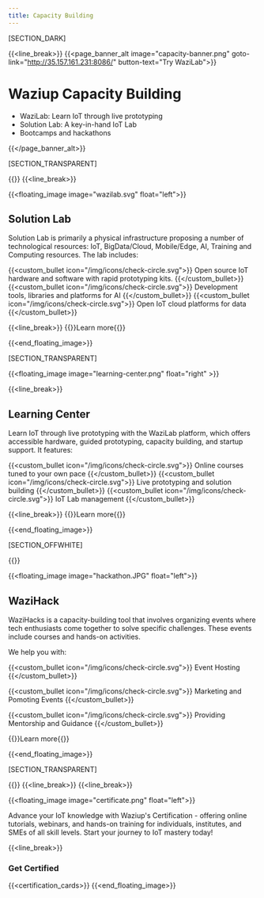 ```yaml
---
title: Capacity Building
---
```


[SECTION_DARK]

{{<line_break>}}
{{<page_banner_alt  image="capacity-banner.png" goto-link="http://35.157.161.231:8086/" button-text="Try WaziLab">}}

# Waziup Capacity Building

- WaziLab: Learn IoT through live prototyping 
- Solution Lab: A key-in-hand IoT Lab
- Bootcamps and hackathons

{{</page_banner_alt>}}

[SECTION_TRANSPARENT]

{{<title>}}
## WaziLab
{{</title>}}
{{<line_break>}}

{{<floating_image image="wazilab.svg" float="left">}}

## Solution Lab
Solution Lab is primarily a physical infrastructure proposing a number of technological resources: IoT, BigData/Cloud, Mobile/Edge, AI, Training and Computing resources. The lab includes:

{{<custom_bullet icon="/img/icons/check-circle.svg">}}
Open source IoT hardware and software with rapid prototyping kits.
{{</custom_bullet>}}
{{<custom_bullet icon="/img/icons/check-circle.svg">}}
Development tools, libraries and platforms for AI
{{</custom_bullet>}}
{{<custom_bullet icon="/img/icons/check-circle.svg">}}
Open IoT cloud platforms for data 
{{</custom_bullet>}}

{{<line_break>}}
{{<button-learn-more link="/capacity-building/solution-lab"  color="blm-orange">}}Learn more{{</button-learn-more>}} 

{{<end_floating_image>}}

[SECTION_TRANSPARENT]

{{<floating_image image="learning-center.png" float="right" >}}

{{<line_break>}}
## Learning Center
Learn IoT through live prototyping with the WaziLab platform, which offers accessible hardware, guided prototyping, capacity building, and startup support. It features:

{{<custom_bullet icon="/img/icons/check-circle.svg">}}
Online courses tuned to your own pace
{{</custom_bullet>}}
{{<custom_bullet icon="/img/icons/check-circle.svg">}}
Live prototyping and solution building
{{</custom_bullet>}}
{{<custom_bullet icon="/img/icons/check-circle.svg">}}
IoT Lab management
{{</custom_bullet>}}

{{<line_break>}}
{{<button-learn-more link="/capacity-building/learning-center"  color="blm-orange">}}Learn more{{</button-learn-more>}} 

{{<end_floating_image>}}

[SECTION_OFFWHITE]

{{<title>}}
## Waziup Innovative Hackathon
{{</title>}}

{{<floating_image image="hackathon.JPG" float="left">}}

## WaziHack
WaziHacks is a capacity-building tool that involves organizing events where tech enthusiasts come together to solve specific challenges. These events include courses and hands-on activities.

We help you with:

{{<custom_bullet icon="/img/icons/check-circle.svg">}}
Event Hosting
{{</custom_bullet>}}

{{<custom_bullet icon="/img/icons/check-circle.svg">}}
Marketing and Pomoting Events
{{</custom_bullet>}}

{{<custom_bullet icon="/img/icons/check-circle.svg">}}
Providing Mentorship and Guidance
{{</custom_bullet>}}

{{<button-learn-more link="/capacity-building/wazihack" color="blm-orange" >}}Learn more{{</button-learn-more>}} 

{{<end_floating_image>}}

[SECTION_TRANSPARENT]

{{<title>}}
## Waziup Certification
{{</title>}}
{{<line_break>}}
{{<line_break>}}

{{<floating_image image="certificate.png" float="left">}}


Advance your IoT knowledge with Waziup's Certification - offering online tutorials, webinars, and hands-on training for individuals, institutes, and SMEs of all skill levels. Start your journey to IoT mastery today!

{{<line_break>}}
### Get Certified

{{<certification_cards>}}
{{<end_floating_image>}}

<!-- {{<subscribe_section>}} -->
